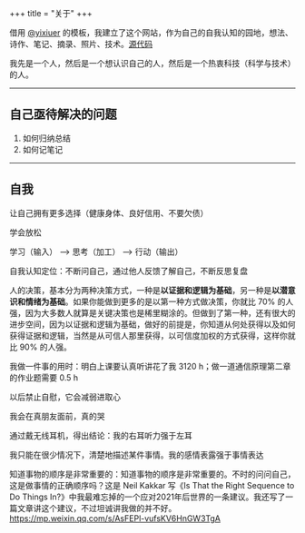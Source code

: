 +++
title = "关于"
+++

借用 [@yixiuer](https://github.com/yixiuer) 的模板，我建立了这个网站，作为自己的自我认知的园地，想法、诗作、笔记、摘录、照片、技术。[源代码](https://github.com/tianheg/self)

我先是一个人，然后是一个想认识自己的人，然后是一个热衷科技（科学与技术）的人。

---

## 自己亟待解决的问题

1. 如何归纳总结
2. 如何记笔记

---

## 自我

让自己拥有更多选择（健康身体、良好信用、不要欠债）

学会放松

学习（输入） --> 思考（加工） --> 行动（输出）

自我认知定位：不断问自己，通过他人反馈了解自己，不断反思复盘

人的决策，基本分为两种决策方式，一种是**以证据和逻辑为基础**，另一种是**以潜意识和情绪为基础**。如果你能做到更多的是以第一种方式做决策，你就比 70% 的人强，因为大多数人就算是关键决策也是稀里糊涂的。但做到了第一种，还有很大的进步空间，因为以证据和逻辑为基础，做好的前提是，你知道从何处获得以及如何获得证据和逻辑，当然是从可信人那里获得，以可信度加权的方式获得，这样你就比 90% 的人强。

我做一件事的用时：明白上课要认真听讲花了我 3120 h；做一道通信原理第二章的作业题需要 0.5 h

以后禁止自慰，它会减弱进取心

我会在真朋友面前，真的哭

通过戴无线耳机，得出结论：我的右耳听力强于左耳

我只能在很少情况下，清楚地描述某件事情。我的感情表露强于事情表达

知道事物的顺序是非常重要的：知道事物的顺序是非常重要的。不时的问问自己，这是做事情的正确顺序吗？这是 Neil Kakkar 写《Is That the Right Sequence to Do Things In?》中我最难忘掉的一个应对2021年后世界的一条建议。我还写了一篇文章讲这个建议，不过坦诚讲我做的并不好。<https://mp.weixin.qq.com/s/AsFEPl-vufsKV6HnGW3TgA>
